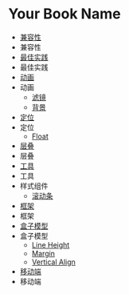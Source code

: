 # Your Book Name

- [兼容性](兼容性/兼容性.md)
- 兼容性
- [最佳实践](最佳实践/最佳实践.md)
- 最佳实践
- [动画](动画/动画.md)
- 动画
  * [滤镜](动画/滤镜.md)
  * [背景](动画/背景.md)
- [定位](定位/定位.md)
- 定位
  * [Float](定位/float.md)
- [层叠](层叠/层叠.md)
- 层叠
- [工具](工具/工具.md)
- 工具
- 样式组件
  * [滚动条](样式组件/滚动条.md)
- [框架](框架/框架.md)
- 框架
- [盒子模型](盒子模型/盒子模型.md)
- 盒子模型
  * [Line Height](盒子模型/line-height.md)
  * [Margin](盒子模型/margin.md)
  * [Vertical Align](盒子模型/vertical-align.md)
- [移动端](移动端/移动端.md)
- 移动端
